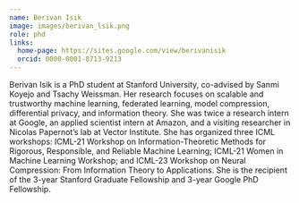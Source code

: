 ```yaml
---
name: Berivan Isik
image: images/berivan_lsik.png
role: phd
links:
  home-page: https://sites.google.com/view/berivanisik
  orcid: 0000-0001-8713-9213
---
```


Berivan Isik is a PhD student at Stanford University, co-advised by Sanmi Koyejo and Tsachy Weissman. Her research focuses on scalable and trustworthy machine learning, federated learning, model compression, differential privacy, and information theory. She was twice a research intern at Google, an applied scientist intern at Amazon, and a visiting researcher in Nicolas Papernot’s lab at Vector Institute. She has organized three ICML workshops: ICML-21 Workshop on Information-Theoretic Methods for Rigorous, Responsible, and Reliable Machine Learning; ICML-21 Women in Machine Learning Workshop; and ICML-23 Workshop on Neural Compression: From Information Theory to Applications. She is the recipient of the 3-year Stanford Graduate Fellowship and 3-year Google PhD Fellowship.
